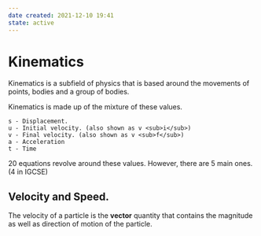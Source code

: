 ```yaml
---
date created: 2021-12-10 19:41
state: active
---
```


# Kinematics

Kinematics is a subfield of physics that is based around the movements of points, bodies and a group of bodies.

Kinematics is made up of the mixture of these values.

```
s - Displacement.
u - Initial velocity. (also shown as v <sub>i</sub>)
v - Final velocity. (also shown as v <sub>f</sub>)
a - Acceleration
t - Time
```

20 equations revolve around these values. However, there are 5 main ones. (4 in IGCSE)

## Velocity and Speed.

The velocity of a particle is the **vector** quantity that contains the magnitude as well as direction of motion of the particle.
